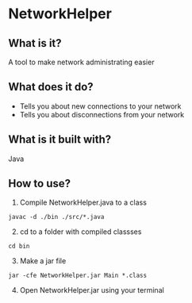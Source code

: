 # NetworkHelper
## What is it?
A tool to make network administrating easier
## What does it do?
- Tells you about new connections to your network
- Tells you about disconnections from your network
## What is it built with?
Java
## How to use?
1. Compile NetworkHelper.java to a class
```
javac -d ./bin ./src/*.java
```
2. cd to a folder with compiled classses
```
cd bin
```
3. Make a jar file
```
jar -cfe NetworkHelper.jar Main *.class
```
4. Open NetworkHelper.jar using your terminal
